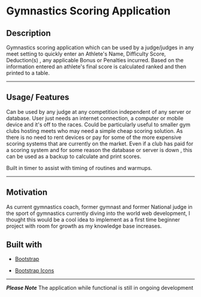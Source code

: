 # Gymnastics Scoring Application
## Description
Gymnastics scoring application which can be used by a judge/judges in any meet setting to quickly enter an Athlete's Name, Difficulty Score, Deduction(s) , any applicable Bonus or Penalties incurred. Based on the information entered an athlete's final score is calculated ranked and then printed to a table. 
 - - - -

## Usage/ Features
Can be used by any judge at any competition independent of any server or database. User just needs an internet connection, a computer or mobile device and it's off to the races. Could be particularly useful to smaller gym clubs hosting meets who may need a simple cheap scoring solution.  As there is no need to rent devices or pay for some of the more expensive scoring systems that are currently on the market.
Even if a club has paid for a scoring system and for some reason the database or server is down , this can be used as a backup to calculate and print scores.

Built in timer to assist with timing of routines and warmups.
- - - - 

## Motivation
As current gymnastics coach, former gymnast and former National judge in the sport of gymnastics currently diving into the world web development, I thought this would be a cool idea to implement as a first time beginner project with room for growth as my knowledge base increases.

## Built with
* [Bootstrap](https://getbootstrap.com/docs/5.1/getting-started/introduction/)
- [Bootstrap Icons](https://icons.getbootstrap.com/)
- - - -

 ***Please  Note***
The application while functional is still in ongoing development
